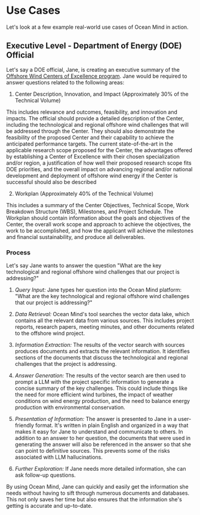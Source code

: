 # Use Cases

Let's look at a few example real-world use cases of Ocean Mind in action. 

## Executive Level - Department of Energy (DOE) Official

Let's say a DOE official, Jane, is creating an executive summary of the [Offshore Wind Centers of Excellence program](https://www.energy.gov/eere/wind/articles/funding-notice-offshore-wind-centers-excellence). Jane would be required to answer questions related to the following areas:

1. Center Description, Innovation, and Impact (Approximately 30% of the Technical Volume)

This includes relevance and outcomes, feasibility, and innovation and impacts. The official should provide a detailed description of the Center, including the technological and regional offshore wind challenges that will be addressed through the Center. They should also demonstrate the feasibility of the proposed Center and their capability to achieve the anticipated performance targets. The current state-of-the-art in the applicable research scope proposed for the Center, the advantages offered by establishing a Center of Excellence with their chosen specialization and/or region, a justification of how well their proposed research scope fits DOE priorities, and the overall impact on advancing regional and/or national development and deployment of offshore wind energy if the Center is successful should also be described

2. Workplan (Approximately 40% of the Technical Volume)

This includes a summary of the Center Objectives, Technical Scope, Work Breakdown Structure (WBS), Milestones, and Project Schedule. The Workplan should contain information about the goals and objectives of the Center, the overall work scope and approach to achieve the objectives, the work to be accomplished, and how the applicant will achieve the milestones and financial sustainability, and produce all deliverables. 

### Process

Let's say Jane wants to answer the question "What are the key technological and regional offshore wind challenges that our project is addressing?"

1. *Query Input:* Jane types her question into the Ocean Mind platform: "What are the key technological and regional offshore wind challenges that our project is addressing?"

2. *Data Retrieval:* Ocean Mind's tool searches the vector data lake, which contains all the relevant data from various sources. This includes project reports, research papers, meeting minutes, and other documents related to the offshore wind project.

3. *Information Extraction:* The results of the vector search with sources produces documents and extracts the relevant information. It identifies sections of the documents that discuss the technological and regional challenges that the project is addressing.

4. *Answer Generation:* The results of the vector search are then used to prompt a LLM with the project specific information to generate a concise summary of the key challenges. This could include things like the need for more efficient wind turbines, the impact of weather conditions on wind energy production, and the need to balance energy production with environmental conservation.

5. *Presentation of Information:* The answer is presented to Jane in a user-friendly format. It's written in plain English and organized in a way that makes it easy for Jane to understand and communicate to others. In addition to an answer to her question, the documents that were used in generating the answer will also be referenced in the answer so that she can point to definitive sources. This prevents some of the risks associated with LLM hallucinations. 

5. *Further Exploration:* If Jane needs more detailed information, she can ask follow-up questions. 

By using Ocean Mind, Jane can quickly and easily get the information she needs without having to sift through numerous documents and databases. This not only saves her time but also ensures that the information she's getting is accurate and up-to-date.